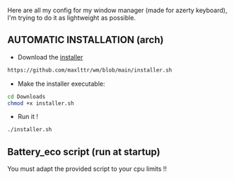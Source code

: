 Here are all my config for my window manager (made for azerty keyboard), I'm trying to do it as lightweight as possible.

## AUTOMATIC INSTALLATION (arch)
<div/>




- Download the [installer](https://github.com/maxlttr/wm/blob/main/installer.sh) 
```sh
https://github.com/maxlttr/wm/blob/main/installer.sh
```
- Make the installer executable:
```sh
cd Downloads
chmod +x installer.sh
```
- Run it !
```sh
./installer.sh
```
  

## Battery_eco script (run at startup)

You must adapt the provided script to your cpu limits !!


